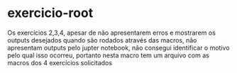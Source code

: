 # exercicio-root

Os exercícios 2,3,4, apesar de não apresentarem erros e mostrarem os outputs desejados quando são rodados através das macros, não apresentam outputs pelo jupter notebook, não consegui identificar o motivo pelo qual isso ocorreu, portanto nesta macro tem um arquivo com as macros dos 4 exercícios solicitados
